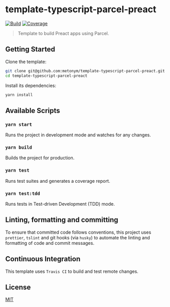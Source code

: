 # template-typescript-parcel-preact

[![Build][build]][build-badge]
[![Coverage][codecov-shield]][codecov]

> Template to build Preact apps using Parcel.

## Getting Started

Clone the template:

```bash
git clone git@github.com:metonym/template-typescript-parcel-preact.git
cd template-typescript-parcel-preact
```

Install its dependencies:

```bash
yarn install
```

## Available Scripts

### `yarn start`

Runs the project in development mode and watches for any changes.

### `yarn build`

Builds the project for production.

### `yarn test`

Runs test suites and generates a coverage report.

### `yarn test:tdd`

Runs tests in Test-driven Development (TDD) mode.

## Linting, formatting and committing

To ensure that committed code follows conventions, this project uses `prettier`, `tslint` and git hooks (via `husky`) to automate the linting and formatting of code and commit messages.

## Continuous Integration

This template uses `Travis CI` to build and test remote changes.

## License

[MIT](LICENSE)

[build]: https://travis-ci.com/metonym/template-typescript-parcel-preact.svg?branch=master
[build-badge]: https://travis-ci.com/metonym/template-typescript-parcel-preact
[codecov]: https://codecov.io/gh/metonym/template-typescript-parcel-preact
[codecov-shield]: https://img.shields.io/codecov/c/github/metonym/template-typescript-parcel-preact.svg
